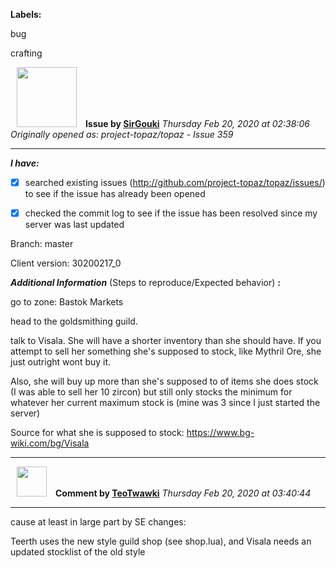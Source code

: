 **Labels:**

bug

crafting



<a href="https://github.com/SirGouki"><img src="https://avatars3.githubusercontent.com/u/11664236?v=4" width="96" height="96" hspace="10"></img></a> **Issue by [SirGouki](https://github.com/SirGouki)**
_Thursday Feb 20, 2020 at 02:38:06_
_Originally opened as: project-topaz/topaz - Issue 359_

----

<!-- place 'x' mark between square [] brackets to checkmark box -->
**_I have:_**

- [x] searched existing issues (http://github.com/project-topaz/topaz/issues/) to see if the issue has already been opened
- [x] checked the commit log to see if the issue has been resolved since my server was last updated

Branch: master

Client version: 30200217_0

**_Additional Information_** (Steps to reproduce/Expected behavior) **:** 
go to zone: Bastok Markets
head to the goldsmithing guild.
talk to Visala.  She will have a shorter inventory than she should have.  If you attempt to sell her something she's supposed to stock, like Mythril Ore, she just outright wont buy it.
Also, she will buy up more than she's supposed to of items she does stock (I was able to sell her 10 zircon) but still only stocks the minimum for whatever her current maximum stock is (mine was 3 since I just started the server)
Source for what she is supposed to stock: https://www.bg-wiki.com/bg/Visala



----
<a href="https://github.com/TeoTwawki"><img src="https://avatars0.githubusercontent.com/u/6871475?v=4" width="48" height="48" hspace="10"></img></a> **Comment by [TeoTwawki](https://github.com/TeoTwawki)**
_Thursday Feb 20, 2020 at 03:40:44_

----

cause at least in large part by SE changes:
Teerth uses the new style guild shop (see shop.lua), and Visala needs an updated stocklist of the old style

